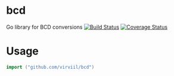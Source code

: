 # bcd
Go library for BCD conversions
[![Build Status](https://travis-ci.org/Virviil/bcd.svg?branch=master)](https://travis-ci.org/Virviil/bcd) [![Coverage Status](https://coveralls.io/repos/github/Virviil/bcd/badge.svg?branch=master)](https://coveralls.io/github/Virviil/bcd?branch=master)

# Usage
```go
import ("github.com/virviil/bcd")
```
